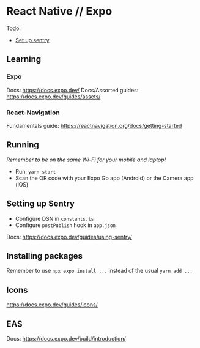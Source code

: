 # React Native // Expo

Todo:

* [Set up sentry](#setting-up-sentry)

## Learning

### Expo

Docs: https://docs.expo.dev/
Docs/Assorted guides: https://docs.expo.dev/guides/assets/

### React-Navigation

Fundamentals guide: https://reactnavigation.org/docs/getting-started

## Running

*Remember to be on the same Wi-Fi for your mobile and laptop!*

- Run: `yarn start`
- Scan the QR code with your Expo Go app (Android) or the Camera app (iOS)

## Setting up Sentry

- Configure DSN in `constants.ts`
- Configure `postPublish` hook in `app.json`

Docs: https://docs.expo.dev/guides/using-sentry/

## Installing packages

Remember to use `npx expo install ...` instead of the usual `yarn add ...`

## Icons

https://docs.expo.dev/guides/icons/

## EAS

Docs: https://docs.expo.dev/build/introduction/